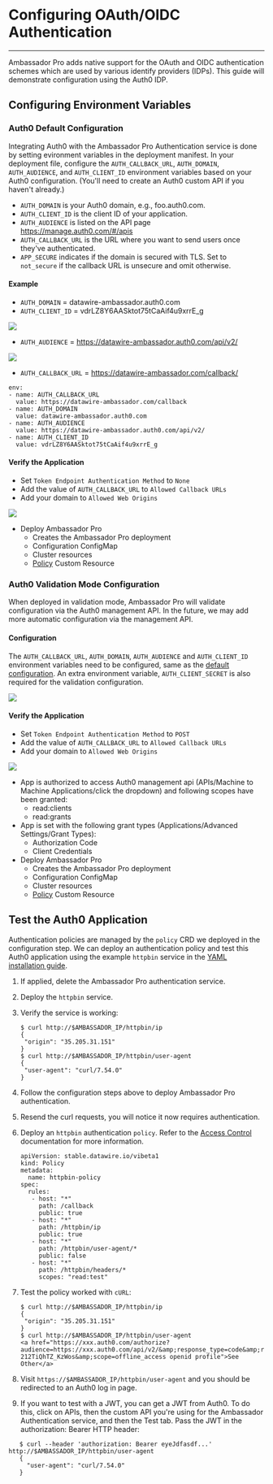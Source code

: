 # Configuring OAuth/OIDC Authentication
---

Ambassador Pro adds native support for the OAuth and OIDC authentication schemes which are used by various identify providers (IDPs). This guide will demonstrate configuration using the Auth0 IDP. 

## Configuring Environment Variables
### Auth0 Default Configuration

Integrating Auth0 with the Ambassador Pro Authentication service is done by setting evironment variables in the deployment manifest. In your deployment file, configure the `AUTH_CALLBACK_URL`, `AUTH_DOMAIN`, `AUTH_AUDIENCE`, and `AUTH_CLIENT_ID` environment variables based on your Auth0 configuration. (You'll need to create an Auth0 custom API if you haven't already.)

* `AUTH_DOMAIN` is your Auth0 domain, e.g., foo.auth0.com.
* `AUTH_CLIENT_ID` is the client ID of your application.
* `AUTH_AUDIENCE` is listed on the API page https://manage.auth0.com/#/apis
* `AUTH_CALLBACK_URL` is the URL where you want to send users once they've authenticated.
* `APP_SECURE` indicates if the domain is secured with TLS. Set to `not_secure` if the callback URL is unsecure and omit otherwise.

#### Example
- `AUTH_DOMAIN` = datawire-ambassador.auth0.com
- `AUTH_CLIENT_ID` = vdrLZ8Y6AASktot75tCaAif4u9xrrE_g

![](/images/Auth0_domain_clientID.png)

- `AUTH_AUDIENCE` = https://datawire-ambassador.auth0.com/api/v2/

![](/images/Auth0_audience.png)

- `AUTH_CALLBACK_URL` = https://datawire-ambassador.com/callback/

```
env:
- name: AUTH_CALLBACK_URL
  value: https://datawire-ambassador.com/callback
- name: AUTH_DOMAIN
  value: datawire-ambassador.auth0.com
- name: AUTH_AUDIENCE
  value: https://datawire-ambassador.auth0.com/api/v2/
- name: AUTH_CLIENT_ID
  value: vdrLZ8Y6AASktot75tCaAif4u9xrrE_g
```

#### Verify the Application
* Set `Token Endpoint Authentication Method` to `None`
* Add the value of `AUTH_CALLBACK_URL` to `Allowed Callback URLs`
* Add your domain to `Allowed Web Origins`

![](/images/Auth0_none.png)

* Deploy Ambassador Pro
	* Creates the Ambassador Pro deployment
	* Configuration ConfigMap
	* Cluster resources
	* [Policy](/reference/services/access-control) Custom Resource


### Auth0 Validation Mode Configuration
When deployed in validation mode, Ambassador Pro will validate configuration via the Auth0 management API. In the future, we may add more automatic configuration via the management API. 

#### Configuration
The `AUTH_CALLBACK_URL`, `AUTH_DOMAIN`, `AUTH_AUDIENCE` and `AUTH_CLIENT_ID` environment variables need to be configured, same as the [default configuration](/user-guide/oauth-oidc-auth#auth0-default-configuration). An extra environment variable, `AUTH_CLIENT_SECRET` is also required for the validation configuration.

![](/images/Auth0_secret.png)

#### Verify the Application
* Set `Token Endpoint Authentication Method` to `POST`
* Add the value of `AUTH_CALLBACK_URL` to `Allowed Callback URLs`
* Add your domain to `Allowed Web Origins`

![](/images/Auth0_method_callback_origins.png)

* App is authorized to access Auth0 management api (APIs/Machine to Machine Applications/click the dropdown) and following scopes have been granted:
	* read:clients
	* read:grants
* App is set with the following grant types (Applications/Advanced Settings/Grant Types): 
	* Authorization Code
	* Client Credentials
* Deploy Ambassador Pro
	* Creates the Ambassador Pro deployment
	* Configuration ConfigMap
	* Cluster resources
	* [Policy](/reference/services/access-control) Custom Resource


## Test the Auth0 Application
Authentication policies are managed by the `policy` CRD we deployed in the configuration step. We can deploy an authentication policy and test this Auth0 application using the example `httpbin` service in the [YAML installation guide](/user-guide/getting-started#3-creating-your-first-route).

1. If applied, delete the Ambassador Pro authentication service.
2. Deploy the `httpbin` service.
3. Verify the service is working:

   ```
   $ curl http://$AMBASSADOR_IP/httpbin/ip
   {
    "origin": "35.205.31.151"
   }
   $ curl http://$AMBASSADOR_IP/httpbin/user-agent
   {
    "user-agent": "curl/7.54.0"
   }
   ```
4. Follow the configuration steps above to deploy Ambassador Pro authentication.
5. Resend the curl requests, you will notice it now requires authentication.
6. Deploy an `httpbin` authentication `policy`. Refer to the [Access Control](/reference/services/access-control) documentation for more information.
   
   ```
   apiVersion: stable.datawire.io/vibeta1
   kind: Policy
   metadata:
     name: httpbin-policy
   spec:
     rules:
      - host: "*"
        path: /callback
        public: true
      - host: "*"
        path: /httpbin/ip
        public: true
      - host: "*"
        path: /httpbin/user-agent/*
        public: false
      - host: "*"
        path: /httpbin/headers/*
        scopes: "read:test"
   ```
7. Test the policy worked with `cURL`:

   ```
   $ curl http://$AMBASSADOR_IP/httpbin/ip
   {
    "origin": "35.205.31.151"
   }
   $ curl http://$AMBASSADOR_IP/httpbin/user-agent
   <a href="https://xxx.auth0.com/authorize?audience=https://xxx.auth0.com/api/v2/&amp;response_type=code&amp;redirect_uri=http://35.226.13.0/callback&amp;client_id=Z6m3lwCot6GaThT4L142nkOKNPeDe87n&amp;state=eyJhbGciOiJIUzI1NiIsInR5cCI6IkpXVCJ9.eyJleHAiOjE1MzY2OTQ2MjglhdCI6MUzNjY5NDMyOCwianRpIjoiN2FjOThjZTQtYjdjZi00NTU3LTlkYTEtZGJjNzZjYzNjZjg4IiwibmJmIjowLCJwYXRoIjoiL2h0dHBiaW4vdXNi1hZ2VudCJ9.NtBA5deqPn5XI7vonca4tpgYNrM-212TiQhTZ_KzWos&amp;scope=offline_access openid profile">See Other</a>
   ```
8. Visit `https://$AMBASSADOR_IP/httpbin/user-agent` and you should be redirected to an Auth0 log in page. 
9. If you want to test with a JWT, you can get a JWT from Auth0. To do this, click on APIs, then the custom API you're using for the Ambassador Authentication service, and then the Test tab. Pass the JWT in the authorization: Bearer HTTP header:

```
   $ curl --header 'authorization: Bearer eyeJdfasdf...' http://$AMBASSADOR_IP/httpbin/user-agent
   {
     "user-agent": "curl/7.54.0"
   }
```
